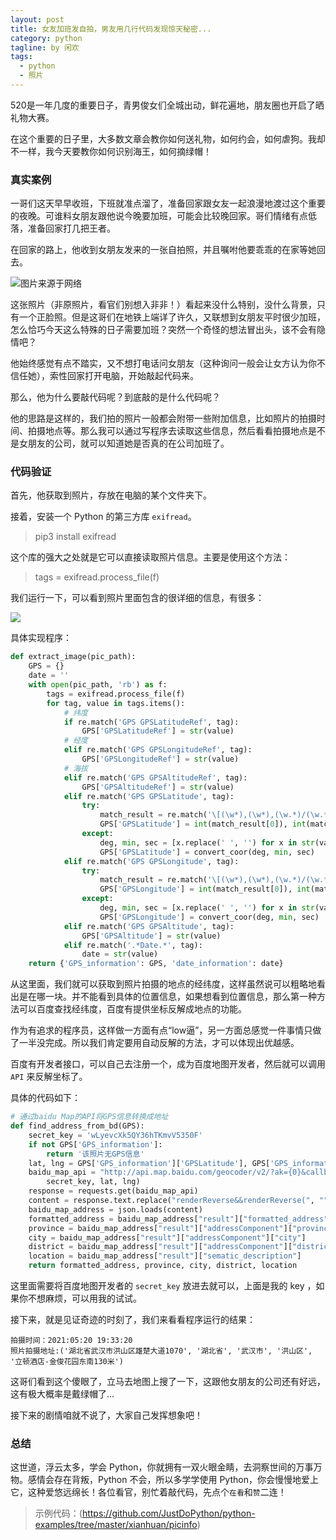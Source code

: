 ```yaml
---
layout: post
title: 女友加班发自拍，男友用几行代码发现惊天秘密...
category: python
tagline: by 闲欢
tags: 
  - python
  - 照片
---
```


520是一年几度的重要日子，青男俊女们全城出动，鲜花遍地，朋友圈也开启了晒礼物大赛。

在这个重要的日子里，大多数文章会教你如何送礼物，如何约会，如何虐狗。我却不一样，我今天要教你如何识别海王，如何摘绿帽！

<!--more-->

### 真实案例

一哥们这天早早收班，下班就准点溜了，准备回家跟女友一起浪漫地渡过这个重要的夜晚。可谁料女朋友跟他说今晚要加班，可能会比较晚回家。哥们情绪有点低落，准备回家打几把王者。

在回家的路上，他收到女朋友发来的一张自拍照，并且嘱咐他要乖乖的在家等她回去。

![图片来源于网络](http://www.justdopython.com/assets/images/2021/05/picinfo/01.jpg)

这张照片（非原照片，看官们别想入非非！）看起来没什么特别，没什么背景，只有一个正脸照。但是这哥们在地铁上端详了许久，又联想到女朋友平时很少加班，怎么恰巧今天这么特殊的日子需要加班？突然一个奇怪的想法冒出头，该不会有隐情吧？

他始终感觉有点不踏实，又不想打电话问女朋友（这种询问一般会让女方认为你不信任她），索性回家打开电脑，开始敲起代码来。

那么，他为什么要敲代码呢？到底敲的是什么代码呢？

他的思路是这样的，我们拍的照片一般都会附带一些附加信息，比如照片的拍摄时间、拍摄地点等。那么我可以通过写程序去读取这些信息，然后看看拍摄地点是不是女朋友的公司，就可以知道她是否真的在公司加班了。


### 代码验证

首先，他获取到照片，存放在电脑的某个文件夹下。

接着，安装一个 Python 的第三方库 `exifread`。

> pip3 install exifread

这个库的强大之处就是它可以直接读取照片信息。主要是使用这个方法：

> tags = exifread.process_file(f)

我们运行一下，可以看到照片里面包含的很详细的信息，有很多：

![](http://www.justdopython.com/assets/images/2021/05/picinfo/02.jpg)

具体实现程序：

```python
def extract_image(pic_path):
    GPS = {}
    date = ''
    with open(pic_path, 'rb') as f:
        tags = exifread.process_file(f)
        for tag, value in tags.items():
            # 纬度
            if re.match('GPS GPSLatitudeRef', tag):
                GPS['GPSLatitudeRef'] = str(value)
            # 经度
            elif re.match('GPS GPSLongitudeRef', tag):
                GPS['GPSLongitudeRef'] = str(value)
            # 海拔
            elif re.match('GPS GPSAltitudeRef', tag):
                GPS['GPSAltitudeRef'] = str(value)
            elif re.match('GPS GPSLatitude', tag):
                try:
                    match_result = re.match('\[(\w*),(\w*),(\w.*)/(\w.*)\]', str(value)).groups()
                    GPS['GPSLatitude'] = int(match_result[0]), int(match_result[1]), int(match_result[2])
                except:
                    deg, min, sec = [x.replace(' ', '') for x in str(value)[1:-1].split(',')]
                    GPS['GPSLatitude'] = convert_coor(deg, min, sec)
            elif re.match('GPS GPSLongitude', tag):
                try:
                    match_result = re.match('\[(\w*),(\w*),(\w.*)/(\w.*)\]', str(value)).groups()
                    GPS['GPSLongitude'] = int(match_result[0]), int(match_result[1]), int(match_result[2])
                except:
                    deg, min, sec = [x.replace(' ', '') for x in str(value)[1:-1].split(',')]
                    GPS['GPSLongitude'] = convert_coor(deg, min, sec)
            elif re.match('GPS GPSAltitude', tag):
                GPS['GPSAltitude'] = str(value)
            elif re.match('.*Date.*', tag):
                date = str(value)
    return {'GPS_information': GPS, 'date_information': date}

```

从这里面，我们就可以获取到照片拍摄的地点的经纬度，这样虽然说可以粗略地看出是在哪一块。并不能看到具体的位置信息，如果想看到位置信息，那么第一种方法可以百度查找经纬度，百度有提供坐标反解成地点的功能。

作为有追求的程序员，这样做一方面有点“low逼”，另一方面总感觉一件事情只做了一半没完成。所以我们肯定要用自动反解的方法，才可以体现出优越感。

百度有开发者接口，可以自己去注册一个，成为百度地图开发者，然后就可以调用 `API` 来反解坐标了。

具体的代码如下：

```python
# 通过baidu Map的API将GPS信息转换成地址
def find_address_from_bd(GPS):
    secret_key = 'wLyevcXk5QY36hTKmvV5350F'
    if not GPS['GPS_information']:
        return '该照片无GPS信息'
    lat, lng = GPS['GPS_information']['GPSLatitude'], GPS['GPS_information']['GPSLongitude']
    baidu_map_api = "http://api.map.baidu.com/geocoder/v2/?ak={0}&callback=renderReverse&location={1},{2}s&output=json&pois=0".format(
        secret_key, lat, lng)
    response = requests.get(baidu_map_api)
    content = response.text.replace("renderReverse&&renderReverse(", "")[:-1]
    baidu_map_address = json.loads(content)
    formatted_address = baidu_map_address["result"]["formatted_address"]
    province = baidu_map_address["result"]["addressComponent"]["province"]
    city = baidu_map_address["result"]["addressComponent"]["city"]
    district = baidu_map_address["result"]["addressComponent"]["district"]
    location = baidu_map_address["result"]["sematic_description"]
    return formatted_address, province, city, district, location
```

这里面需要将百度地图开发者的 `secret_key` 放进去就可以，上面是我的 key ，如果你不想麻烦，可以用我的试试。

接下来，就是见证奇迹的时刻了，我们来看看程序运行的结果：

```
拍摄时间：2021:05:20 19:33:20
照片拍摄地址:('湖北省武汉市洪山区雄楚大道1070', '湖北省', '武汉市', '洪山区', '立顿酒店-金俊花园东南130米')

```

这哥们看到这个傻眼了，立马去地图上搜了一下，这跟他女朋友的公司还有好远，这有极大概率是戴绿帽了...

接下来的剧情咱就不说了，大家自己发挥想象吧！


### 总结

这世道，浮云太多，学会 Python，你就拥有一双火眼金睛，去洞察世间的万事万物。感情会存在背叛，Python 不会，所以多学学使用 Python，你会慢慢地爱上它，这种爱悠远绵长！各位看官，别忙着敲代码，先点个`在看`和`赞`二连！


> 示例代码：(https://github.com/JustDoPython/python-examples/tree/master/xianhuan/picinfo)